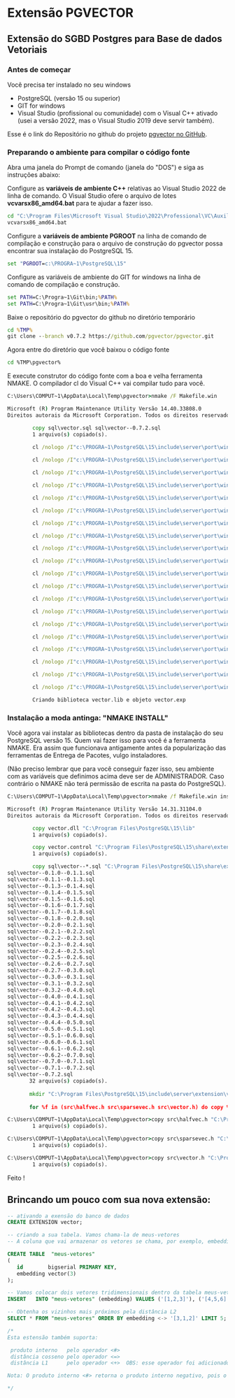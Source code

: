 # Extensão PGVECTOR

## Extensão do SGBD Postgres para Base de dados Vetoriais

### Antes de começar
Você precisa ter instalado no seu windows

- PostgreSQL (versão 15 ou superior)
- GIT for windows
- Visual Studio (profissional ou comunidade) com o Visual C++ ativado (usei a versão 2022, mas o Visual Studio 2019 deve servir também).

Esse é o link do Repositório no github do projeto [pgvector no GitHub](https://github.com/Azure-Samples/azure-postgres-pgvector-python).

### Preparando o ambiente para compilar o código fonte

Abra uma janela do Prompt de comando (janela do "DOS") e siga as instruções abaixo:

Configure as **variáveis de ambiente C++** relativas ao Visual Studio 2022 de linha de comando. O Visual Studio ofere o arquivo de lotes **vcvarsx86_amd64.bat** para te ajudar a fazer isso.
```cmd
cd "C:\Program Files\Microsoft Visual Studio\2022\Professional\VC\Auxiliary\Build"
vcvarsx86_amd64.bat
```

Configure a **variáveis de ambiente PGROOT** na linha de comando de compilação e construção para o arquivo de construção do pgvector possa encontrar sua instalação do PostgreSQL 15.
```cmd
set "PGROOT=c:\PROGRA~1\PostgreSQL\15"
```

Configure as variáveis de ambiente do GIT for windows na linha de comando de compilação e construção.
```cmd
set PATH=C:\Progra~1\Git\bin;%PATH%
set PATH=C:\Progra~1\Git\usr\bin;%PATH%
```

Baixe o repositório do pgvector do github no diretório temporário
```cmd
cd %TMP%
git clone --branch v0.7.2 https://github.com/pgvector/pgvector.git
```

Agora entre do diretório que você baixou o código fonte
```cmd
cd %TMP\pgvector%
```

E execute construtor do código fonte com a boa e velha ferramenta NMAKE. O compilador cl do Visual C++ vai compilar tudo para você.

```cmd
C:\Users\COMPUT~1\AppData\Local\Temp\pgvector>nmake /F Makefile.win

Microsoft (R) Program Maintenance Utility Versão 14.40.33808.0
Direitos autorais da Microsoft Corporation. Todos os direitos reservados.

        copy sql\vector.sql sql\vector--0.7.2.sql
        1 arquivo(s) copiado(s).
		
        cl /nologo /I"c:\PROGRA~1\PostgreSQL\15\include\server\port\win32_msvc" /I"c:\PROGRA~1\PostgreSQL\15\include\server\port\win32" /I"c:\PROGRA~1\PostgreSQL\15\include\server" /I"c:\PROGRA~1\PostgreSQL\15\include"   /O2 /fp:fast /c src\bitutils.c /Fosrc\bitutils.obj bitutils.c

        cl /nologo /I"c:\PROGRA~1\PostgreSQL\15\include\server\port\win32_msvc" /I"c:\PROGRA~1\PostgreSQL\15\include\server\port\win32" /I"c:\PROGRA~1\PostgreSQL\15\include\server" /I"c:\PROGRA~1\PostgreSQL\15\include"   /O2 /fp:fast /c src\bitvec.c /Fosrc\bitvec.obj bitvec.c

        cl /nologo /I"c:\PROGRA~1\PostgreSQL\15\include\server\port\win32_msvc" /I"c:\PROGRA~1\PostgreSQL\15\include\server\port\win32" /I"c:\PROGRA~1\PostgreSQL\15\include\server" /I"c:\PROGRA~1\PostgreSQL\15\include"   /O2 /fp:fast /c src\halfutils.c /Fosrc\halfutils.obj halfutils.c

        cl /nologo /I"c:\PROGRA~1\PostgreSQL\15\include\server\port\win32_msvc" /I"c:\PROGRA~1\PostgreSQL\15\include\server\port\win32" /I"c:\PROGRA~1\PostgreSQL\15\include\server" /I"c:\PROGRA~1\PostgreSQL\15\include"   /O2 /fp:fast /c src\halfvec.c /Fosrc\halfvec.obj halfvec.c

        cl /nologo /I"c:\PROGRA~1\PostgreSQL\15\include\server\port\win32_msvc" /I"c:\PROGRA~1\PostgreSQL\15\include\server\port\win32" /I"c:\PROGRA~1\PostgreSQL\15\include\server" /I"c:\PROGRA~1\PostgreSQL\15\include"   /O2 /fp:fast /c src\hnsw.c /Fosrc\hnsw.obj hnsw.c

        cl /nologo /I"c:\PROGRA~1\PostgreSQL\15\include\server\port\win32_msvc" /I"c:\PROGRA~1\PostgreSQL\15\include\server\port\win32" /I"c:\PROGRA~1\PostgreSQL\15\include\server" /I"c:\PROGRA~1\PostgreSQL\15\include"   /O2 /fp:fast /c src\hnswbuild.c /Fosrc\hnswbuild.obj hnswbuild.c

        cl /nologo /I"c:\PROGRA~1\PostgreSQL\15\include\server\port\win32_msvc" /I"c:\PROGRA~1\PostgreSQL\15\include\server\port\win32" /I"c:\PROGRA~1\PostgreSQL\15\include\server" /I"c:\PROGRA~1\PostgreSQL\15\include"   /O2 /fp:fast /c src\hnswinsert.c /Fosrc\hnswinsert.obj hnswinsert.c

        cl /nologo /I"c:\PROGRA~1\PostgreSQL\15\include\server\port\win32_msvc" /I"c:\PROGRA~1\PostgreSQL\15\include\server\port\win32" /I"c:\PROGRA~1\PostgreSQL\15\include\server" /I"c:\PROGRA~1\PostgreSQL\15\include"   /O2 /fp:fast /c src\hnswscan.c /Fosrc\hnswscan.obj hnswscan.c

        cl /nologo /I"c:\PROGRA~1\PostgreSQL\15\include\server\port\win32_msvc" /I"c:\PROGRA~1\PostgreSQL\15\include\server\port\win32" /I"c:\PROGRA~1\PostgreSQL\15\include\server" /I"c:\PROGRA~1\PostgreSQL\15\include"   /O2 /fp:fast /c src\hnswutils.c /Fosrc\hnswutils.obj hnswutils.c

        cl /nologo /I"c:\PROGRA~1\PostgreSQL\15\include\server\port\win32_msvc" /I"c:\PROGRA~1\PostgreSQL\15\include\server\port\win32" /I"c:\PROGRA~1\PostgreSQL\15\include\server" /I"c:\PROGRA~1\PostgreSQL\15\include"   /O2 /fp:fast /c src\hnswvacuum.c /Fosrc\hnswvacuum.obj hnswvacuum.c

        cl /nologo /I"c:\PROGRA~1\PostgreSQL\15\include\server\port\win32_msvc" /I"c:\PROGRA~1\PostgreSQL\15\include\server\port\win32" /I"c:\PROGRA~1\PostgreSQL\15\include\server" /I"c:\PROGRA~1\PostgreSQL\15\include"   /O2 /fp:fast /c src\ivfbuild.c /Fosrc\ivfbuild.obj ivfbuild.c

        cl /nologo /I"c:\PROGRA~1\PostgreSQL\15\include\server\port\win32_msvc" /I"c:\PROGRA~1\PostgreSQL\15\include\server\port\win32" /I"c:\PROGRA~1\PostgreSQL\15\include\server" /I"c:\PROGRA~1\PostgreSQL\15\include"   /O2 /fp:fast /c src\ivfflat.c /Fosrc\ivfflat.obj ivfflat.c

        cl /nologo /I"c:\PROGRA~1\PostgreSQL\15\include\server\port\win32_msvc" /I"c:\PROGRA~1\PostgreSQL\15\include\server\port\win32" /I"c:\PROGRA~1\PostgreSQL\15\include\server" /I"c:\PROGRA~1\PostgreSQL\15\include"   /O2 /fp:fast /c src\ivfinsert.c /Fosrc\ivfinsert.obj ivfinsert.c

        cl /nologo /I"c:\PROGRA~1\PostgreSQL\15\include\server\port\win32_msvc" /I"c:\PROGRA~1\PostgreSQL\15\include\server\port\win32" /I"c:\PROGRA~1\PostgreSQL\15\include\server" /I"c:\PROGRA~1\PostgreSQL\15\include"   /O2 /fp:fast /c src\ivfkmeans.c /Fosrc\ivfkmeans.obj ivfkmeans.c

        cl /nologo /I"c:\PROGRA~1\PostgreSQL\15\include\server\port\win32_msvc" /I"c:\PROGRA~1\PostgreSQL\15\include\server\port\win32" /I"c:\PROGRA~1\PostgreSQL\15\include\server" /I"c:\PROGRA~1\PostgreSQL\15\include"   /O2 /fp:fast /c src\ivfscan.c /Fosrc\ivfscan.obj ivfscan.c

        cl /nologo /I"c:\PROGRA~1\PostgreSQL\15\include\server\port\win32_msvc" /I"c:\PROGRA~1\PostgreSQL\15\include\server\port\win32" /I"c:\PROGRA~1\PostgreSQL\15\include\server" /I"c:\PROGRA~1\PostgreSQL\15\include"   /O2 /fp:fast /c src\ivfutils.c /Fosrc\ivfutils.obj ivfutils.c

        cl /nologo /I"c:\PROGRA~1\PostgreSQL\15\include\server\port\win32_msvc" /I"c:\PROGRA~1\PostgreSQL\15\include\server\port\win32" /I"c:\PROGRA~1\PostgreSQL\15\include\server" /I"c:\PROGRA~1\PostgreSQL\15\include"   /O2 /fp:fast /c src\ivfvacuum.c /Fosrc\ivfvacuum.obj ivfvacuum.c

        cl /nologo /I"c:\PROGRA~1\PostgreSQL\15\include\server\port\win32_msvc" /I"c:\PROGRA~1\PostgreSQL\15\include\server\port\win32" /I"c:\PROGRA~1\PostgreSQL\15\include\server" /I"c:\PROGRA~1\PostgreSQL\15\include"   /O2 /fp:fast /c src\sparsevec.c /Fosrc\sparsevec.obj sparsevec.c

        cl /nologo /I"c:\PROGRA~1\PostgreSQL\15\include\server\port\win32_msvc" /I"c:\PROGRA~1\PostgreSQL\15\include\server\port\win32" /I"c:\PROGRA~1\PostgreSQL\15\include\server" /I"c:\PROGRA~1\PostgreSQL\15\include"   /O2 /fp:fast /c src\vector.c /Fosrc\vector.obj vector.c

        cl /nologo /I"c:\PROGRA~1\PostgreSQL\15\include\server\port\win32_msvc" /I"c:\PROGRA~1\PostgreSQL\15\include\server\port\win32" /I"c:\PROGRA~1\PostgreSQL\15\include\server" /I"c:\PROGRA~1\PostgreSQL\15\include"   /O2 /fp:fast src\bitutils.obj src\bitvec.obj src\halfutils.obj src\halfvec.obj src\hnsw.obj src\hnswbuild.obj src\hnswinsert.obj src\hnswscan.obj src\hnswutils.obj src\hnswvacuum.obj src\ivfbuild.obj src\ivfflat.obj src\ivfinsert.obj src\ivfkmeans.obj src\ivfscan.obj src\ivfutils.obj src\ivfvacuum.obj src\sparsevec.obj src\vector.obj "c:\PROGRA~1\PostgreSQL\15\lib\postgres.lib" /link /DLL /OUT:vector.dll    

		Criando biblioteca vector.lib e objeto vector.exp

```

### Instalação a moda antinga: "NMAKE INSTALL"

Você agora vai instalar as bibliotecas dentro da pasta de instalação do seu PostgreSQL versão 15. Quem vai fazer isso para você é a ferramenta NMAKE.
Era assim que funcionava antigamente antes da popularização das ferramentas de Entrega de Pacotes, vulgo instaladores.

(Não preciso lembrar que para você conseguir fazer isso, seu ambiente com as variáveis que definimos acima deve ser de ADMINISTRADOR. Caso contrário o NMAKE não terá permissão de escrita na pasta do PostgreSQL).

```cmd
C:\Users\COMPUT~1\AppData\Local\Temp\pgvector>nmake /f Makefile.win install

Microsoft (R) Program Maintenance Utility Versão 14.31.31104.0
Direitos autorais da Microsoft Corporation. Todos os direitos reservados.

        copy vector.dll "C:\Program Files\PostgreSQL\15\lib"
        1 arquivo(s) copiado(s).

        copy vector.control "C:\Program Files\PostgreSQL\15\share\extension"
        1 arquivo(s) copiado(s).

        copy sql\vector--*.sql "C:\Program Files\PostgreSQL\15\share\extension"
sql\vector--0.1.0--0.1.1.sql
sql\vector--0.1.1--0.1.3.sql
sql\vector--0.1.3--0.1.4.sql
sql\vector--0.1.4--0.1.5.sql
sql\vector--0.1.5--0.1.6.sql
sql\vector--0.1.6--0.1.7.sql
sql\vector--0.1.7--0.1.8.sql
sql\vector--0.1.8--0.2.0.sql
sql\vector--0.2.0--0.2.1.sql
sql\vector--0.2.1--0.2.2.sql
sql\vector--0.2.2--0.2.3.sql
sql\vector--0.2.3--0.2.4.sql
sql\vector--0.2.4--0.2.5.sql
sql\vector--0.2.5--0.2.6.sql
sql\vector--0.2.6--0.2.7.sql
sql\vector--0.2.7--0.3.0.sql
sql\vector--0.3.0--0.3.1.sql
sql\vector--0.3.1--0.3.2.sql
sql\vector--0.3.2--0.4.0.sql
sql\vector--0.4.0--0.4.1.sql
sql\vector--0.4.1--0.4.2.sql
sql\vector--0.4.2--0.4.3.sql
sql\vector--0.4.3--0.4.4.sql
sql\vector--0.4.4--0.5.0.sql
sql\vector--0.5.0--0.5.1.sql
sql\vector--0.5.1--0.6.0.sql
sql\vector--0.6.0--0.6.1.sql
sql\vector--0.6.1--0.6.2.sql
sql\vector--0.6.2--0.7.0.sql
sql\vector--0.7.0--0.7.1.sql
sql\vector--0.7.1--0.7.2.sql
sql\vector--0.7.2.sql
       32 arquivo(s) copiado(s).
	   
       mkdir "C:\Program Files\PostgreSQL\15\include\server\extension\vector"
       
	   for %f in (src\halfvec.h src\sparsevec.h src\vector.h) do copy %f "C:\Program Files\PostgreSQL\15\include\server\extension\vector"

C:\Users\COMPUT~1\AppData\Local\Temp\pgvector>copy src\halfvec.h "C:\Program Files\PostgreSQL\15\include\server\extension\vector"
        1 arquivo(s) copiado(s).

C:\Users\COMPUT~1\AppData\Local\Temp\pgvector>copy src\sparsevec.h "C:\Program Files\PostgreSQL\15\include\server\extension\vector"
        1 arquivo(s) copiado(s).

C:\Users\COMPUT~1\AppData\Local\Temp\pgvector>copy src\vector.h "C:\Program Files\PostgreSQL\15\include\server\extension\vector"
        1 arquivo(s) copiado(s).
```

Feito !

## Brincando um pouco com sua nova extensão:

```sql
-- ativando a exensão do banco de dados
CREATE EXTENSION vector;

-- criando a sua tabela. Vamos chama-la de meus-vetores
-- A coluna que vai armazenar os vetores se chama, por exemplo, embedding. Sugestivo.

CREATE TABLE  "meus-vetores" 
(
   id        bigserial PRIMARY KEY, 
   embedding vector(3)
);

-- Vamos colocar dois vetores tridimensionais dentro da tabela meus-vetores
INSERT   INTO "meus-vetores" (embedding) VALUES ('[1,2,3]'), ('[4,5,6]');

-- Obtenha os vizinhos mais próximos pela distância L2
SELECT * FROM "meus-vetores" ORDER BY embedding <-> '[3,1,2]' LIMIT 5;

/*
Esta estensão também suporta:

 produto interno   pelo operador <#> 
 distância cosseno pelo operador <=> 
 distância L1      pelo operador <+>  OBS: esse operador foi adicionado a partir da versão 0.7.0 da extensão

Nota: O produto interno <#> retorna o produto interno negativo, pois o Postgres suporta apenas varreduras de índice de pedidos ASC em operadores

*/


```



